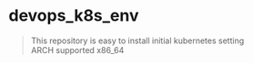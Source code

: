 # devops_k8s_env
> This repository is easy to install initial kubernetes setting  
ARCH supported x86_64
